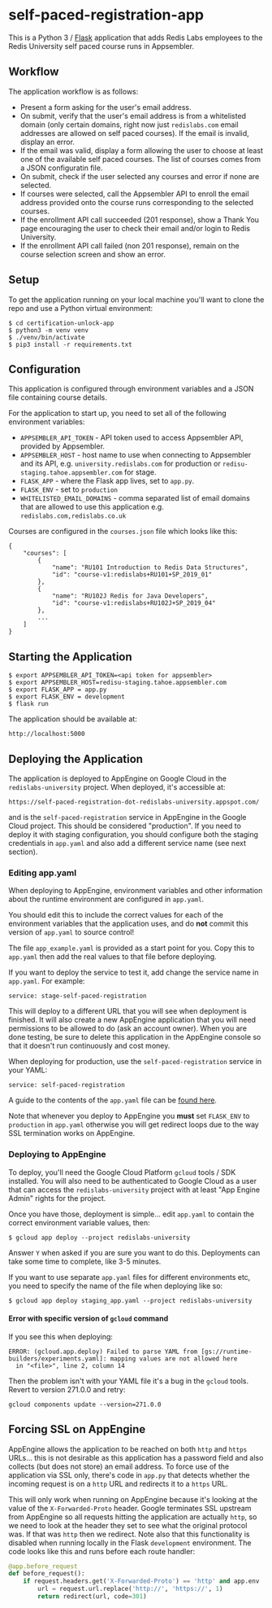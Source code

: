 # self-paced-registration-app

This is a Python 3 / [Flask](https://flask.palletsprojects.com/) application that adds Redis Labs employees to the Redis University self paced course runs in Appsembler.

## Workflow

The application workflow is as follows:

* Present a form asking for the user's email address.
* On submit, verify that the user's email address is from a whitelisted domain (only certain domains, right now just `redislabs.com` email addresses are allowed on self paced courses). If the email is invalid, display an error.
* If the email was valid, display a form allowing the user to choose at least one of the available self paced courses.  The list of courses comes from a JSON configuratin file.
* On submit, check if the user selected any courses and error if none are selected.
* If courses were selected, call the Appsembler API to enroll the email address provided onto the course runs corresponding to the selected courses.
* If the enrollment API call succeeded (201 response), show a Thank You page encouraging the user to check their email and/or login to Redis University.
* If the enrollment API call failed (non 201 response), remain on the course selection screen and show an error.

## Setup

To get the application running on your local machine you'll want to clone the repo and use a Python virtual environment:

```
$ cd certification-unlock-app
$ python3 -m venv venv
$ ./venv/bin/activate
$ pip3 install -r requirements.txt
```

## Configuration

This application is configured through environment variables and a JSON file containing course details.

For the application to start up, you need to set all of the following environment variables:

* `APPSEMBLER_API_TOKEN` - API token used to access Appsembler API, provided by Appsembler.
* `APPSEMBLER_HOST` - host name to use when connecting to Appsembler and its API, e.g. `university.redislabs.com` for production or `redisu-staging.tahoe.appsembler.com` for stage.
* `FLASK_APP` - where the Flask app lives, set to `app.py`.
* `FLASK_ENV` - set to `production`
* `WHITELISTED_EMAIL_DOMAINS` - comma separated list of email domains that are allowed to use this application e.g. `redislabs.com,redislabs.co.uk`

Courses are configured in the `courses.json` file which looks like this:

```
{
    "courses": [
        {
            "name": "RU101 Introduction to Redis Data Structures",
            "id": "course-v1:redislabs+RU101+SP_2019_01"
        },
        {
            "name": "RU102J Redis for Java Developers",
            "id": "course-v1:redislabs+RU102J+SP_2019_04"
        },
        ...
    ]
}
```

## Starting the Application

```
$ export APPSEMBLER_API_TOKEN=<api token for appsembler>
$ export APPSEMBLER_HOST=redisu-staging.tahoe.appsembler.com
$ export FLASK_APP = app.py
$ export FLASK_ENV = development
$ flask run
```

The application should be available at:

```
http://localhost:5000
```

## Deploying the Application

The application is deployed to AppEngine on Google Cloud in the `redislabs-university` project.  When deployed, it's accessible at:

```
https://self-paced-registration-dot-redislabs-university.appspot.com/
```

and is the `self-paced-registration` service in AppEngine in the Google Cloud project.  This should be considered "production".  If you need to deploy it with staging configuration, you should configure both the staging credentials in `app.yaml` and also add a different service name (see next section).

### Editing app.yaml

When deploying to AppEngine, environment variables and other information about the runtime environment are configured in `app.yaml`.

You should edit this to include the correct values for each of the environment variables that the application uses, and do **not** commit this version of `app.yaml` to source control!

The file `app_example.yaml` is provided as a start point for you.  Copy this to `app.yaml` then add the real values to that file before deploying.

If you want to deploy the service to test it, add change the service name in `app.yaml`.  For example:

```
service: stage-self-paced-registration
```

This will deploy to a different URL that you will see when deployment is finished.  It will also create a new AppEngine application that you will need permissions to be allowed to do (ask an account owner).  When you are done testing, be sure to delete this application in the AppEngine console so that it doesn't run continuously and cost money.

When deploying for production, use the `self-paced-registration` service in your YAML:

```
service: self-paced-registration
```

A guide to the contents of the `app.yaml` file can be [found here](https://cloud.google.com/appengine/docs/flexible/nodejs/reference/app-yaml).

Note that whenever you deploy to AppEngine you **must** set `FLASK_ENV` to `production` in `app.yaml` otherwise you will get redirect loops due to the way SSL termination works on AppEngine.

### Deploying to AppEngine

To deploy, you'll need the Google Cloud Platform `gcloud` tools / SDK installed.  You will also need to be authenticated to Google Cloud as a user that can access the `redislabs-university` project with at least "App Engine Admin" rights for the project.

Once you have those, deployment is simple... edit `app.yaml` to contain the correct environment variable values, then:

```
$ gcloud app deploy --project redislabs-university
```

Answer `Y` when asked if you are sure you want to do this.  Deployments can take some time to complete, like 3-5 minutes.

If you want to use separate `app.yaml` files for different environments etc, you need to specify the name of the file when deploying like so:

```
$ gcloud app deploy staging_app.yaml --project redislabs-university
```

#### Error with specific version of `gcloud` command

If you see this when deploying:

```
ERROR: (gcloud.app.deploy) Failed to parse YAML from [gs://runtime-builders/experiments.yaml]: mapping values are not allowed here
  in "<file>", line 2, column 14
```

Then the problem isn't with your YAML file it's a bug in the `gcloud` tools.  Revert to version 271.0.0 and retry:

```
gcloud components update --version=271.0.0
```

## Forcing SSL on AppEngine

AppEngine allows the application to be reached on both `http` and `https` URLs... this is not desirable as this application has a password field and also collects (but does not store) an email address.  To force use of the application via SSL only, there's code in `app.py` that detects whether the incoming request is on a `http` URL and redirects it to a `https` URL.

This will only work when running on AppEngine because it's looking at the value of the `X-Forwarded-Proto` header.  Google terminates SSL upstream from AppEngine so all requests hitting the application are actually `http`, so we need to look at the header they set to see what the original protocol was.  If that was `http` then we redirect.  Note also that this functionality is disabled when running locally in the Flask `development` environment.  The code looks like this and runs before each route handler:

```python
@app.before_request
def before_request():
    if request.headers.get('X-Forwarded-Proto') == 'http' and app.env != 'development':
        url = request.url.replace('http://', 'https://', 1)
        return redirect(url, code=301)
```